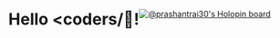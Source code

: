 <p style="text-align:center">
  <div style="display: flex; justify-content: center; align-items: center; height: 100vh;">
  <h1>Hello &lt;coders/👋!</h1>
    
[![@prashantrai30's Holopin board](https://holopin.io/api/user/board?user=prashantrai30)](https://holopin.io/@prashantrai30)

</div>
  </p>



<div class="centered-content">
  <h2>This is Prashant Rai👋</h2>
</div>
<br>


<img align="right" alt="coding" width="400" src="https://user-images.githubusercontent.com/55389276/140866485-8fb1c876-9a8f-4d6a-98dc-08c4981eaf70.gif">






🌱 Learning Something New Everyday...<br>🔭 Highly interested in Software Development and Programming..<br>🌱 Currently learning more about Advanced JavaScript <br>🔭 I’m currently working on improving my development skills<br>👯 I’m looking to make more friends.<br>⚡ I’m looking for help with contributing to open source projects<br>💬 Ask me about tech related stuffs at <a href = "mailto: prashantkumar2488@gmail.com"><img alt="Gmail" src="https://img.shields.io/badge/gmail-%23D42029.svg?logo=gmail&logoColor=white" data-canonical-src="https://img.shields.io/badge/Gmail-D14836?style=flat&logo=gmail&logoColor=white" style="max-width: 100%;">


## 🌐 Socials:
 [![Instagram](https://img.shields.io/badge/Instagram-%23E4405F.svg?logo=Instagram&logoColor=white)](https://www.instagram.com/prashantrai_30.5/) [![LinkedIn](https://img.shields.io/badge/LinkedIn-%230077B5.svg?logo=linkedin&logoColor=white)](https://www.linkedin.com/in/prashant-kumar-rai-88425a310/)




## 🌐 Coding Profiles:
<a href="https://leetcode.com/prashantrai_30/" rel="nofollow"><img align="center" src="https://raw.githubusercontent.com/rahuldkjain/github-profile-readme-generator/master/src/images/icons/Social/leet-code.svg" alt="stymrj" height="30" width="40" style="max-width:100%;">
<a href="https://www.codechef.com/users/prashantrai_30" target="blank"><img align="center" src="https://cdn.jsdelivr.net/npm/simple-icons@3.1.0/icons/codechef.svg" alt="prashijahiu" height="30" width="40" /></a>
<a href="https://codeforces.com/profile/prashantrai_30" target="blank"><img align="center" src="https://raw.githubusercontent.com/rahuldkjain/github-profile-readme-generator/master/src/images/icons/Social/codeforces.svg" alt="gfh" height="30" width="40" /></a>



# 💻 Tech Stack:
![JavaScript](https://shields.io/badge/JavaScript-F7DF1E?logo=JavaScript&logoColor=000&style=flat-square) ![HTML5](https://img.shields.io/badge/html5-%23E34F26.svg?style=for-the-badge&logo=html5&logoColor=white) ![CSS](https://img.shields.io/badge/css-AFB524?style=for-the-badge&logo=css&logoColor=black) ![MySQL](https://img.shields.io/badge/mysql-%2300f.svg?style=for-the-badge&logo=mysql&logoColor=white) ![Express](https://img.shields.io/badge/Express.js-000000?logo=express&logoColor=fff&style=flat) ![MongoDB](https://img.shields.io/badge/-MongoDB-4DB33D?style=flat&logo=mongodb&logoColor=FFFFFF) ![GIT](https://img.shields.io/badge/git-A52A2A?style=for-the-badge&logo=git&logoColor=black) ![POSTMAN](https://img.shields.io/badge/postman-F5C2C7?style=for-the-badge&logo=postman&logoColor=black) ![REST API](https://img.shields.io/badge/rest%20api-2A5CBD?style=for-the-badge&logo=rest%20api&logoColor=black) ![Windows](https://img.shields.io/badge/windows-FFA500?style=for-the-badge&logo=windows&logoColor=black)




# 📊 GitHub Stats:
<div align="center">
<a href="https://github.com/prashantrai-30">
<img align="center" src="http://github-profile-summary-cards.vercel.app/api/cards/stats?username=prashantrai-30&theme=2077" height="180em" /> 
<img align="center" src="http://github-profile-summary-cards.vercel.app/api/cards/most-commit-language?username=prashantrai-30&theme=2077" height="180em" /><br>
<img align="center" src="http://github-profile-summary-cards.vercel.app/api/cards/repos-per-language?username=prashantrai-30&theme=2077" height="180em" /> 
<img align="center" src="http://github-profile-summary-cards.vercel.app/api/cards/productive-time?username=prashantrai-30&theme=2077" height="180em" /><br>
<img align="center" src="http://github-profile-summary-cards.vercel.app/api/cards/profile-details?username=prashantrai-30&theme=2077" height="180em" />
</div>

## 🏆 GitHub Trophies
![](https://github-profile-trophy.vercel.app/?username=prashantrai-30&theme=radical&no-frame=false&no-bg=false&margin-w=4)


## 🔝 Latest LinkedIn Activity
[![View LinkedIn Activity](https://img.shields.io/badge/linkedin-2A5CBD.svg?style=for-the-badge&logo=linkedin&logoColor=white)](https://www.linkedin.com/in/prashant-kumar-rai-88425a310/recent-activity/all/)


---
[![](https://visitcount.itsvg.in/api?id=prashantrai-30&icon=0&color=0)](https://visitcount.itsvg.in)


  


                                 
